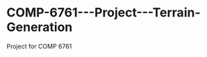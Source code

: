 COMP-6761---Project---Terrain-Generation
========================================

Project for COMP 6761
